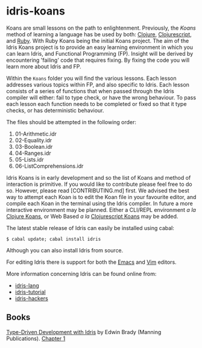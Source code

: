 idris-koans
===========

Koans are small lessons on the path to enlightenment.
Previously, the _Koans_ method of learning a language has be used by both: [Clojure](http://clojurekoans.com/), [Clojurescript](http://clojurescriptkoans.com/), and [Ruby](http://rubykoans.com/).
With Ruby Koans being the initial Koans project.
The aim of the Idris Koans project is to provide an easy learning environment in which you can learn Idris, and Functional Programming (FP).
Insight will be derived by encountering 'failing' code that requires fixing.
By fixing the code you will learn more about Idris and FP.

Within the `Koans` folder you will find the various lessons.
Each lesson addresses various topics within FP, and also specific to Idris.
Each lesson consists of a series of functions that when passed through the Idris compiler will either: fail to type check, or have the wrong behaviour.
To pass each lesson each function needs to be completed or fixed so that it type checks, or has deterministic behaviour.

The files should be attempted in the following order:

1. 01-Arithmetic.idr
1. 02-Equality.idr
1. 03-Boolean.idr
1. 04-Ranges.idr
1. 05-Lists.idr
1. 06-ListComprehensions.idr

Idris Koans is in early development and so the list of Koans and method of interaction is primitive.
If you would like to contribute please feel free to do so.
However, please read [CONTRIBUTING.md] first.
We advised the best way to attempt each Koan is to edit the Koan file in your favourite editor, and compile each Koan in the terminal using the Idris compiler.
In future a more interactive environment may be planned.
Either a CLI/REPL environment _a la_ [Clojure Koans](http://clojurekoans.com/), or Web Based _a la_ [Clojurescript Koans](http://clojurescriptkoans.com/) may be added.

The latest stable release of Idris can easily be installed using cabal:

    $ cabal update; cabal install idris

Although you can also install Idris from source.

For editing Idris there is support for both the [Emacs](https://github.com/idris-hackers/idris-mode) and [Vim](https://github.com/idris-hackers/idris-vim) editors.

More information concerning Idris can be found online from:

* [idris-lang](http://www.idris-lang.org/)
* [idris-tutorial](https://github.com/idris-hackers/idris-tutorial)
* [idris-hackers](http://idris-hackers.github.io/)


## Books

[Type-Driven Development with Idris](https://www.manning.com/books/type-driven-development-with-idris) by Edwin Brady (Manning Publications). [Chapter 1](https://manning-content.s3.amazonaws.com/download/8/99b07b5-ad1d-4272-860b-c323b3f5bf4c/Brady_TDDwithIdris_MEAP_ch1.pdf)
